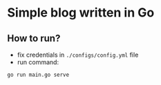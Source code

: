 # Simple blog written in Go

## How to run?

- fix credentials in `./configs/config.yml` file
- run command:

```
go run main.go serve
```
